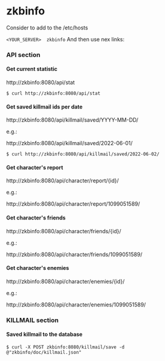 # zkbinfo

Consider to add to the /etc/hosts

```<YOUR_SERVER>  zkbinfo```
And then use nex links:

### API section

#### Get current statistic
http://zkbinfo:8080/api/stat
```
$ curl http://zkbinfo:8080/api/stat
```


#### Get saved killmail ids per date
http://zkbinfo:8080/api/killmail/saved/YYYY-MM-DD/

e.g.:

http://zkbinfo:8080/api/killmail/saved/2022-06-01/

```
$ curl http://zkbinfo:8080/api/killmail/saved/2022-06-02/
```

#### Get character's report
http://zkbinfo:8080/api/character/report/{id}/

e.g.:

http://zkbinfo:8080/api/character/report/1099051589/

#### Get character's friends
http://zkbinfo:8080/api/character/friends/{id}/

e.g.:

http://zkbinfo:8080/api/character/friends/1099051589/


#### Get character's enemies
http://zkbinfo:8080/api/character/enemies/{id}/

e.g.:

http://zkbinfo:8080/api/character/enemies/1099051589/



### KILLMAIL section
#### Saved killmail to the database
```
$ curl -X POST zkbinfo:8080/killmail/save -d @"zkbinfo/doc/killmail.json"
```
